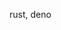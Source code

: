 rust, deno

<!---
sigurupo/sigurupo is a ✨ special ✨ repository because its `README.md` (this file) appears on your GitHub profile.
You can click the Preview link to take a look at your changes.
--->
